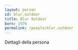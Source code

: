 ```yaml
---
layout: person
id: blur.outdoor
title: Blur Outdoor
born: 1976
permalink: /people/blur.outdoor
---
```


Dettagli della persona 